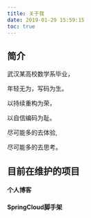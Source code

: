 ```yaml
---
title: 关于我
date: 2019-01-29 15:59:15
toc: true
---
```


## 简介

武汉某高校数学系毕业，

年轻无为，写码为生。

以持续重构为荣，

以自信编码为耻。

尽可能多的去体验,

尽可能多的去思考。

## 目前在维护的项目
#### 个人博客
<div class="github-widget" data-repo="ruanzz/ruanzz.github.io"></div>

#### SpringCloud脚手架
 <div class="github-widget" data-repo="ruanzz/SpringCloud"></div>



